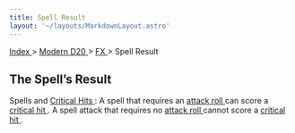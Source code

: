```yaml
---
title: Spell Result
layout: '~/layouts/MarkdownLayout.astro'
---
```


[ Index ](/) > [ Modern D20 ](/modern.d20.srd) > [ FX ](/modern.d20.srd/fx) > Spell Result

##  The Spell’s Result

Spells and [ Critical Hits ](/modern.d20.srd/combat/critical.hits) : A spell
that requires an [ attack roll ](/modern.d20.srd/combat/attack.roll) can score
a [ critical hit ](/modern.d20.srd/combat/critical.hits) . A spell attack that
requires no [ attack roll ](/modern.d20.srd/combat/attack.roll) cannot score a
[ critical hit ](/modern.d20.srd/combat/critical.hits) .


